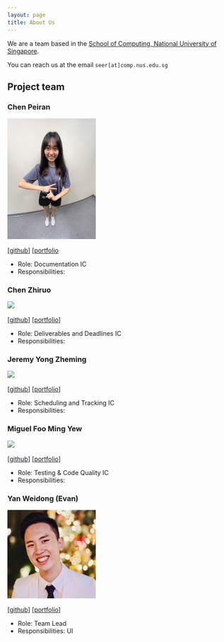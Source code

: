 ```yaml
---
layout: page
title: About Us
---
```


We are a team based in the [School of Computing, National University of Singapore](http://www.comp.nus.edu.sg).

You can reach us at the email `seer[at]comp.nus.edu.sg`

## Project team

### Chen Peiran

<img src="images/about-us/peiran.png" width="200px">



[[github](https://github.com/peiran18)]
[[portfolio](team/peiran18.md)

* Role: Documentation IC
* Responsibilities:

### Chen Zhiruo

<img src="images/johndoe.png" width="200px">

[[github](http://github.com/czhiruo)]
[[portfolio](team/czhiruo.md)]

* Role: Deliverables and Deadlines IC
* Responsibilities:

### Jeremy Yong Zheming

<img src="images/johndoe.png" width="200px">

[[github](http://github.com/johndoe)] [[portfolio](team/jeremyyong128.md)]

* Role: Scheduling and Tracking IC
* Responsibilities:

### Miguel Foo Ming Yew

<img src="images/johndoe.png" width="200px">

[[github](http://github.com/johndoe)]
[[portfolio](team/johndoe.md)]

* Role: Testing & Code Quality IC
* Responsibilities:

### Yan Weidong (Evan)

<img src="images/about-us/evan-yan.png" width="200px">

[[github](https://github.com/evanyan13)]
[[portfolio](team/evanyan13.md)]

* Role: Team Lead
* Responsibilities: UI
